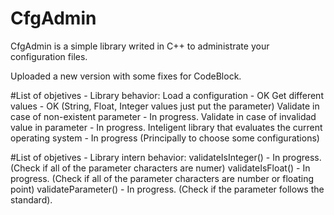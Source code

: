 # CfgAdmin
CfgAdmin is a simple library writed in C++ to administrate your configuration files.

Uploaded a new version with some fixes for CodeBlock. 

#List of objetives - Library behavior:
Load a configuration - OK
Get different values - OK (String, Float, Integer values just put the parameter)
Validate in case of non-existent parameter - In progress.
Validate in case of invalidad value in parameter - In progress.
Inteligent library that evaluates the current operating system - In progress (Principally to choose some configurations)

#List of objetives - Library intern behavior:
validateIsInteger() - In progress. (Check if all of the parameter characters are numer)
validateIsFloat() - In progress. (Check if all of the parameter characters are number or floating point)
validateParameter() - In progress. (Check if the parameter follows the standard).
